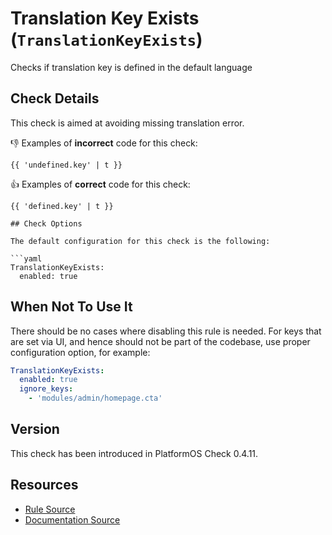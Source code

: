 # Translation Key Exists (`TranslationKeyExists`)

Checks if translation key is defined in the default language

## Check Details

This check is aimed at avoiding missing translation error.

:-1: Examples of **incorrect** code for this check:

```liquid
{{ 'undefined.key' | t }}
```

:+1: Examples of **correct** code for this check:

```liquid
{{ 'defined.key' | t }}

## Check Options

The default configuration for this check is the following:

```yaml
TranslationKeyExists:
  enabled: true
```

## When Not To Use It

There should be no cases where disabling this rule is needed. For keys that are set via UI, and hence should not be part of the codebase,
use proper configuration option, for example:

```yaml
TranslationKeyExists:
  enabled: true
  ignore_keys:
    - 'modules/admin/homepage.cta'
```

## Version

This check has been introduced in PlatformOS Check 0.4.11.

## Resources

- [Rule Source][codesource]
- [Documentation Source][docsource]

[codesource]: /lib/platformos_check/checks/translation_key_exists.rb
[docsource]: /docs/checks/translation_key_exists.md
